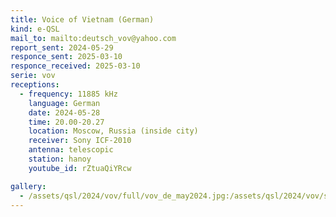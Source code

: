 ```yaml
---
title: Voice of Vietnam (German)
kind: e-QSL
mail_to: mailto:deutsch_vov@yahoo.com
report_sent: 2024-05-29
responce_sent: 2025-03-10
responce_received: 2025-03-10
serie: vov
receptions:
  - frequency: 11885 kHz
    language: German
    date: 2024-05-28
    time: 20.00-20.27
    location: Moscow, Russia (inside city)
    receiver: Sony ICF-2010
    antenna: telescopic
    station: hanoy
    youtube_id: rZtuaQiYRcw

gallery:
  - /assets/qsl/2024/vov/full/vov_de_may2024.jpg:/assets/qsl/2024/vov/small/vov_de_may2024.jpg
---
```

